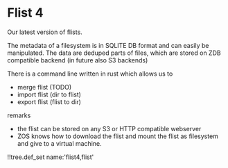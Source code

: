 # Flist 4

Our latest version of flists.

The metadata of a filesystem is in SQLITE DB format and can easily be manipulated.
The data are deduped parts of files, which are stored on ZDB compatible backend (in future also S3 backends)

There is a command line written in rust which allows us to

- merge flist (TODO)
- import flist (dir to flist)
- export flist (flist to dir)

remarks

- the flist can be stored on any S3 or HTTP compatible webserver
- ZOS knows how to download the flist and mount the flist as filesystem and give to a virtual machine.


!!tree.def_set name:'flist4,flist'